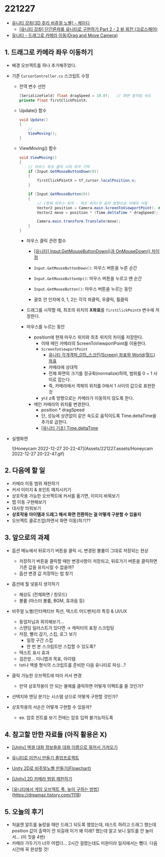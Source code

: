 # 221227

- [유니티 강좌[3D 추리 비쥬얼 노벨] - 케이디](https://www.youtube.com/playlist?list=PLUZ5gNInsv_NG_UKZoua8goQbtseAo8Ow)
  - [[유니티 강좌] 단간론파를 유니티로 구현하기 Part 2 - 2 뷰 회전 (크로스헤어)](https://youtu.be/XrYfIhAhfvU?list=PLUZ5gNInsv_NG_UKZoua8goQbtseAo8Ow)
- [유니티 - 드래그로 카메라 이동(Drag and Move Camera)](https://bloodstrawberry.tistory.com/686)



## 1. 드래그로 카메라 좌우 이동하기

- 배경 오브젝트를 하나 추가해주었다.

- 기존 `CursorController.cs` 스크립트 수정

  - 전역 변수 선언

    ```csharp
    [SerializeField] float dragSpeed = 10.0f;   // 화면 움직임 속도
    private float firstClickPointX;
    ```
  
  - Update() 함수
  
    ```csharp
    void Update()
    {
        // ...
        ViewMoving();
    }
    ```
  
  - ViewMoving() 함수
  
    ```csharp
    void ViewMoving()
    {
        // 마우스 최초 클릭 시의 위치 기억
        if (Input.GetMouseButtonDown(0))
        {
            firstClickPointX = tf_cursor.localPosition.x;
        }
    
        if (Input.GetMouseButton(0))
        {
            // (현재 마우스 위치 - 최초 위치)의 음의 방향으로 카메라 이동
            Vector2 position = Camera.main.ScreenToViewportPoint(- new Vector3(tf_cursor.localPosition.x - firstClickPointX, 0, 0));
            Vector2 move = position * (Time.deltaTime * dragSpeed);
    
            Camera.main.transform.Translate(move);
        }
    }
    ```
  
    - 마우스 클릭 관련 함수
  
      - [[유니티] Input.GetMouseButtonDown()과 OnMouseDown() 차이점](https://sunghojang.tistory.com/25)
  
      - `Input.GetMouseButtonDown()`: 마우스 버튼을 누른 순간
  
      - `Input.GetMouseButtonUp()`: 마우스 버튼을 누르고 땐 순간
  
      - `Input.GetMouseButton()`: 마우스 버튼을 누르는 동안
  
      - 괄호 안 인자에 0, 1, 2는 각각 좌클릭, 우클릭, 휠클릭
  
    
  
    - 드래그를 시작할 때, 최초의 위치의 **X좌표**를 `firstClickPointX` 변수에 저장한다.
    - 마우스를 누르는 동안
      - position에 현재 마우스 위치와 최초 위치의 차이를 저장한다.
        - 이때 메인 카메라의 ScreenToViewportPoint를 이용한다.
        - `ScreenToViewportPoint`
          - [유니티 각개격파\_015\_스크린(Screen) 좌표와 World(월드) 좌표](https://fiftiesstudy.tistory.com/254)
          - 카메라에 상대적
          - 전체 화면의 크기를 정규화(normalize)하여, 범위를 0 ~ 1 사이로 잡는다.
          - 즉, 카메라에서 객체의 위치를 0에서 1 사이의 값으로 표현한 것
        - y나 z축 방향으로는 카메라가 이동하지 않도록 한다.
      - 메인 카메라의 위치를 변경한다.
        - position * dragSpeed
        - 단, 성능에 상관없이 같은 속도로 움직이도록 Time.deltaTime을 추가로 곱한다.
        - [[유니티 기초] Time.deltaTime](https://itmining.tistory.com/46)



- 실행화면

  ![Honeycam 2022-12-27 20-22-47](Assets/221227.assets/Honeycam 2022-12-27 20-22-47.gif)



## 2. 다음에 할 일

- 카메라 이동 범위 제한하기
- 커서 이미지 & 포인트 매치시키기
- 상호작용 가능한 오브젝트에 커서를 옮기면, 이미지 바꿔보기
- 맵 이동 구현해보기
- 대사창 띄워보기
- **상호작용 아이템과 드래그 해서 화면 전환하는 걸 어떻게 구분할 수 있을지**
- 오브젝트 클로즈업(하면서 화면 이동)하기??



## 3. 앞으로의 과제

- 옵션 메뉴에서 뒤로가기 버튼을 클릭 시, 변경된 볼륨이 그대로 저장되는 현상
  - 저장하기 버튼을 클릭할 때만 변경사항이 저장되고, 뒤로가기 버튼을 클릭하면 기존 값을 유지시킬 수 없을까?
  - 옵션 변경 값 저장하는 법 찾기
- 옵션에 뭘 넣을지 생각하기
  - 해상도 (전체화면 / 창모드)
  - 볼륨 (마스터 볼륨, BGM, 효과음 등)



- 비주얼 노벨(인터렉티브 픽션, 텍스트 어드벤처)의 특징 & UI/UX
  - 동업자님과 회의해보기...
  - 스탠딩 일러스트가 있다면 → 캐릭터의 표정 스크립팅
  - 저장, 빨리 감기, 스킵, 로그 보기
    - 일정 구간 스킵
    - 한 번 본 스크립트만 스킵할 수 있도록?
  - 텍스트 표시 효과
  - 검은방... 미니맵과 목표, 아이템
  - txt나 엑셀 형식의 스크립트를 준비한 다음 유니티로 파싱...?
- 클릭 가능한 오브젝트에 따라 커서 변경
  - 만약 상호작용이 안 되는 물체를 클릭하면 어떻게 이펙트를 줄 것인가?
- 선택지와 엔딩 분기는 시스템 상으로 어떻게 구현할 것인가?
- 상호작용의 서순은 어떻게 구현할 수 있을까?
  - ex. 암호 힌트를 보기 전에는 암호 입력 불가능하도록



## 4. 참고할 만한 자료들 (아직 활용은 X)

- [[Unity] 엑셀 대화 정보들을 대화 이름으로 묶어서 가져오기](https://velog.io/@gkswh4860/Unity-%EC%97%91%EC%85%80-%EB%8C%80%ED%99%94-%EB%82%B4%EC%9A%A9%EC%9D%84-%EB%8C%80%ED%99%94-%EC%9D%B4%EB%A6%84%EC%9C%BC%EB%A1%9C-%EB%AC%B6%EC%96%B4%EC%84%9C-%EA%B0%80%EC%A0%B8%EC%98%A4%EA%B8%B0)
- [유니티로 미연시 만들기 졸업프로젝트](https://www.youtube.com/watch?v=eWT0TsknaiU&t=7s)
- [Unity 2D로 비주얼노벨 만들기(Flowchart)](https://m.blog.naver.com/liear1997/221292510685)



- [[Unity] 2D 카메라 범위 제한하기](https://velog.io/@cedongne/Unity-2D-%EC%B9%B4%EB%A9%94%EB%9D%BC-%EB%B2%94%EC%9C%84-%EC%A0%9C%ED%95%9C%ED%95%98%EA%B8%B0)

- [[유니티에서 게임 오브젝트 폭, 높이 구하는 방법](https://dreamaz.tistory.com/1118)](https://dreamaz.tistory.com/1118)



## 5. 오늘의 후기

- 처음엔 알트를 눌렀을 때만 드래그 되도록 했었는데, 테스트 하려고 드래그 했는데 position 값이 출력이 안 되길래 이거 왜 이래? 했는데 알고 보니 알트를 안 눌러서... (이 짓을 4번)
- 카메라 가두기가 너무 어렵다... 2시간 걸렸는데도 미완이라 일지에서는 뺐다. 다음 시간에 꼭 완성할 것!
